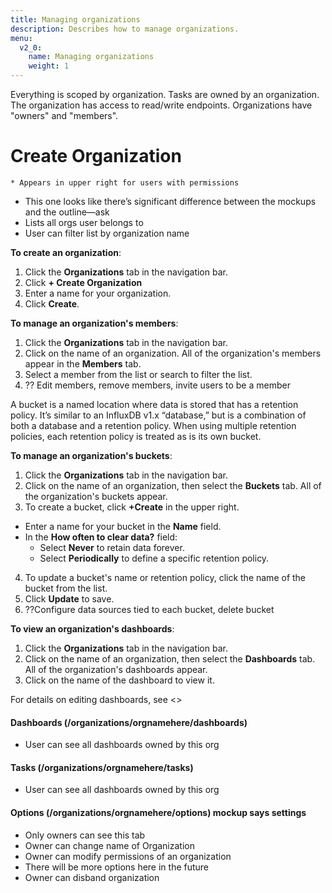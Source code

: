 ```yaml
---
title: Managing organizations
description: Describes how to manage organizations.
menu:
  v2_0:
    name: Managing organizations
    weight: 1
---
```


Everything is scoped by organization. Tasks are owned by an organization. The organization has access to read/write endpoints. Organizations have "owners" and "members".

# Create Organization
    * Appears in upper right for users with permissions
* This one looks like there’s significant difference between the mockups and the outline—ask
* Lists all orgs user belongs to
* User can filter list by organization name

**To create an organization**:

1. Click the **Organizations** tab in the navigation bar.
2. Click **+ Create Organization**
2. Enter a name for your organization.
3. Click **Create**.

**To manage an organization's members**:

1. Click the **Organizations** tab in the navigation bar.
2. Click on the name of an organization. All of the organization's members appear in the **Members** tab.
3. Select a member from the list or search to filter the list.
4. ?? Edit members, remove members, invite users to be a member

A bucket is a named location where data is stored that has a retention policy. It’s similar to an InfluxDB v1.x “database,” but is a combination of both a database and a retention policy. When using multiple retention policies, each retention policy is treated as is its own bucket.


**To manage an organization's buckets**:

1. Click the **Organizations** tab in the navigation bar.
2. Click on the name of an organization, then select the **Buckets** tab. All of the organization's buckets appear.
3. To create a bucket, click **+Create** in the upper right.
  * Enter a name for your bucket in the **Name** field.
  * In the **How often to clear data?** field:
    * Select **Never** to retain data forever.
    * Select **Periodically** to define a specific retention policy.
4. To update a bucket's name or retention policy, click the name of the bucket from the list.
5. Click **Update** to save.
6. ??Configure data sources tied to each bucket, delete bucket


**To view an organization's dashboards**:

1. Click the **Organizations** tab in the navigation bar.
2. Click on the name of an organization, then select the **Dashboards** tab. All of the organization's dashboards appear.
3. Click on the name of the dashboard to view it.

For details on editing dashboards, see <<link to dashboards section>>


#### Dashboards (/organizations/orgnamehere/dashboards)
  * User can see all dashboards owned by this org

#### Tasks (/organizations/orgnamehere/tasks)
  * User can see all dashboards owned by this org

#### Options (/organizations/orgnamehere/options) mockup says settings
  * Only owners can see this tab
  * Owner can change name of Organization
  * Owner can modify permissions of an organization
  * There will be more options here in the future
  * Owner can disband organization

